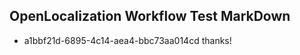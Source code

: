 ## OpenLocalization Workflow Test MarkDown
* a1bbf21d-6895-4c14-aea4-bbc73aa014cd 
thanks!<!--HONumber=Mar16_HO3-->
